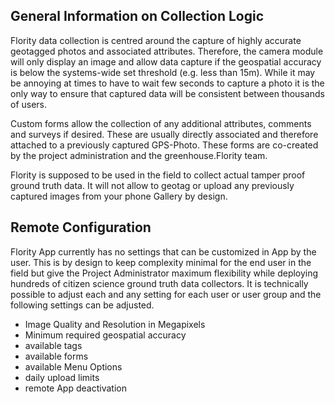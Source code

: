 ## General Information on Collection Logic
Flority data collection is centred around the capture of highly accurate geotagged photos and associated attributes. Therefore, the camera module will only display an image and allow data capture if the geospatial accuracy is below the systems-wide set threshold (e.g. less than 15m). While it may be annoying at times to have to wait few seconds to capture a photo it is the only way to ensure that captured data will be consistent between thousands of users.

Custom forms allow the collection of any additional attributes, comments and surveys if desired. These are usually directly associated and therefore attached to a previously captured GPS-Photo. These forms are co-created by the project administration and the greenhouse.Flority team.

Flority is supposed to be used in the field to collect actual tamper proof ground truth data. 
It will not allow to geotag or upload any previously captured images from your phone Gallery by design. 


##  Remote Configuration
Flority App currently has no settings that can be customized in App by the user. This is by design to keep complexity minimal for the end user in the field but give the Project Administrator maximum flexibility while deploying hundreds of citizen science ground truth data collectors. It is technically possible to adjust each and any setting for each user or user group and the following settings can be adjusted. 
* Image Quality and Resolution in Megapixels
* Minimum required geospatial accuracy
* available tags
* available forms
* available Menu Options
* daily upload limits
* remote App deactivation
